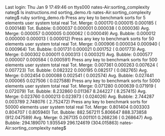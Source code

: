 Last login: Thu Jan  9 17:49:46 on ttys000
nates-Air:sorting_complexity nateg$ ls
instructions.md	sorting_demo.rb
nates-Air:sorting_complexity nateg$ ruby sorting_demo.rb 
Press any key to benchmark sorts for 5 elements
                user     system      total        real
Tot. Merge:    0.000170   0.000015   0.000185 (  0.000148)
Tot. Bubble:   0.000037   0.000001   0.000038 (  0.000036)
Avg. Merge:    0.000057   0.000005   0.000062 (  0.000049)
Avg. Bubble:   0.000012   0.000000   0.000013 (  0.000012)
Press any key to benchmark sorts for 50 elements
                user     system      total        real
Tot. Merge:    0.000906   0.000034   0.000940 (  0.000964)
Tot. Bubble:   0.001731   0.000021   0.001752 (  0.001773)
Avg. Merge:    0.000302   0.000011   0.000313 (  0.000321)
Avg. Bubble:   0.000577   0.000007   0.000584 (  0.000591)
Press any key to benchmark sorts for 500 elements
                user     system      total        real
Tot. Merge:    0.007361   0.000263   0.007624 (  0.007723)
Tot. Bubble:   0.082322   0.000195   0.082517 (  0.082765)
Avg. Merge:    0.002454   0.000088   0.002541 (  0.002574)
Avg. Bubble:   0.027441   0.000065   0.027506 (  0.027588)
Press any key to benchmark sorts for 5000 elements
                user     system      total        real
Tot. Merge:    0.071280   0.000639   0.071919 (  0.072079)
Tot. Bubble:   8.232860   0.011367   8.244227 (  8.257415)
Avg. Merge:    0.023760   0.000213   0.023973 (  0.024026)
Avg. Bubble:   2.744287   0.003789   2.748076 (  2.752472)
Press any key to benchmark sorts for 50000 elements
                user     system      total        real
Tot. Merge:    0.801404   0.003303   0.804707 (  0.805940)
Tot. Bubble: 882.567211   5.806647 888.373858 (912.047589)
Avg. Merge:    0.267135   0.001101   0.268236 (  0.268647)
Avg. Bubble: 294.189070   1.935549 296.124619 (304.015863)
nates-Air:sorting_complexity nateg$ 